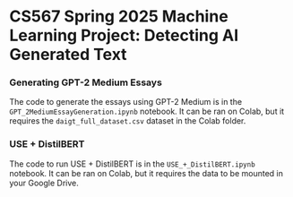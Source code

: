 # CS567 Spring 2025 Machine Learning Project: Detecting AI Generated Text

### Generating GPT-2 Medium Essays

The code to generate the essays  using GPT-2 Medium is in the `GPT_2MediumEssayGeneration.ipynb` notebook. It can be ran on Colab, but it requires the `daigt_full_dataset.csv` dataset in the Colab folder.

### USE + DistilBERT

The code to run USE + DistilBERT is in the `USE_+_DistilBERT.ipynb` notebook. It can be ran on Colab, but it requires the data to be mounted in your Google Drive.


